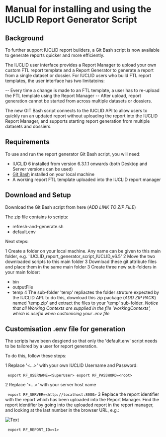 # Manual for installing and using the IUCLID Report Generator Script

## Background
To further support IUCLID report builders, a Git Bash script is now available to generate reports quicker and more efficiently.

The IUCLID user interface provides a Report Manager to upload your own custom FTL report template and a Report Generator to generate a report from a single dataset or dossier. 
For IUCLID users who build FTL report templates, the user interface has two limitatoins:

-- Every time a change is made to an FTL template, a user has to re-upload the FTL template using the Report Manager
-- After upload, report generation cannot be started from across multiple datasets or dossiers.

The new GIT Bash script connects to the IUCLID API to allow users to quickly run an updated report without uploading the report into the IUCLID Report Manager, and supports starting report generation
from multiple datasets and dossiers.


## Requirements
To use and run the report generator Git Bash script, you will need:

- IUCLID 6 installed from version 6.3.1.1 onwards (both Desktop and Server versions can be used)
- [Git Bash](https://gitforwindows.org/) installed on your local machine
- A working report FTL template uploaded into the IUCLID report manager

## Download and Setup
Download the Git Bash script from here (*ADD LINK TO ZIP FILE*)

The zip file contains to scripts:

- refresh-and-generate.sh
- default.env

Next steps:

1 Create a folder on your local machine. Any name can be given to this main folder, e.g. 'IUCLID_report_generator_script_IUCLID_v6.5'
2 Move the two downloaded scripts to this main folder
3 Download these git attribute files and place them in the same main folder
3 Create three new sub-folders in your main folder:
- bin
- outputFile
- temp
4 The sub-folder 'temp' repliactes the folder struture expected by the IUCLID API. to do this, download this zip package (*ADD ZIP PACK*) named 'temp.zip' and extract the files to your 'temp' sub-folder.
*Notice that all Working Contexts are supplied in the file 'workingContexts', which is useful when customising your .env file*

## Customisation .env file for generation

The scripts have been desgiend so that only the 'default.env' script needs to be tailored by a user for report generation.

To do this, follow these steps:

1 Replace '<...>' with your own IUCLID Username and Password:

&nbsp;&nbsp;```
export RF_USERNAME=<SuperUser>
export RF_PASSWORD=<root> 
           ```

2 Replace '<...>' with your server host name

&nbsp;&nbsp;```
export RF_SERVER=<http://localhost:8080>
           ```
3 Replace the report identifier with the report which has been uploaded into the Report Manager. Find the report identifier by going into the uploaded report in the report manager, 
and looking at the last number in the browser URL, e.g.:

![Text](URL)

&nbsp;&nbsp;```
export RF_REPORT_ID=<1>
           ```
